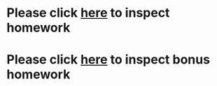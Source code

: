 # Please click [here](https://franco1230.github.io/11-Web-Design-Challenge/WebVisualisations/) to inspect homework

# Please click [here](https://franco1230.github.io/11-Web-Design-Challenge/WebVisualisations/Bonus) to inspect bonus homework